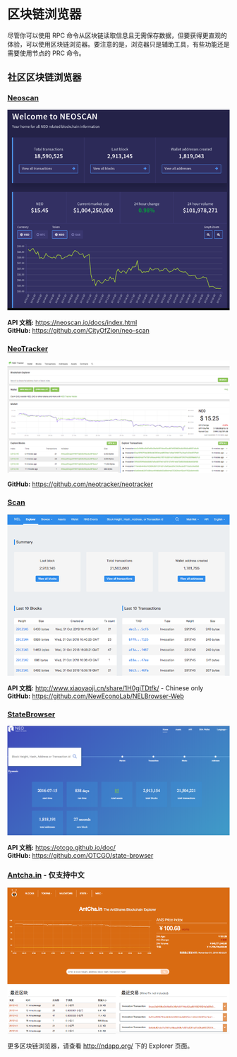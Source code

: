 # 区块链浏览器

尽管你可以使用 RPC 命令从区块链读取信息且无需保存数据，但要获得更直观的体验，可以使用区块链浏览器。要注意的是，浏览器只是辅助工具，有些功能还是需要使用节点的 PRC 命令。

## 社区区块链浏览器
### [Neoscan](https://neoscan.io/)

![](../../assets/neoscan.png)

**API 文档:** https://neoscan.io/docs/index.html <br/>
**GitHub:** https://github.com/CityOfZion/neo-scan



### [NeoTracker](neotracker.io)
![](../../assets/neotracker.png)

**GitHub:** https://github.com/neotracker/neotracker

### [Scan](https://scan.nel.group/#mainnet)
![](../../assets/scan.png)

**API 文档:** http://www.xiaoyaoji.cn/share/1H0gjTDtfk/ - Chinese only <br/>
**GitHub:** https://github.com/NewEconoLab/NELBrowser-Web

### [StateBrowser](https://state.otcgo.cn/?idx=0)
![](../../assets/statebrowser.png)

**API 文档:**
https://otcgo.github.io/doc/ <br/>
**GitHub:** https://github.com/OTCGO/state-browser


### [Antcha.in](http://antcha.in/) - 仅支持中文
![](../../assets/antcha.png)

更多区块链浏览器，请查看 http://ndapp.org/ 下的 Explorer 页面。